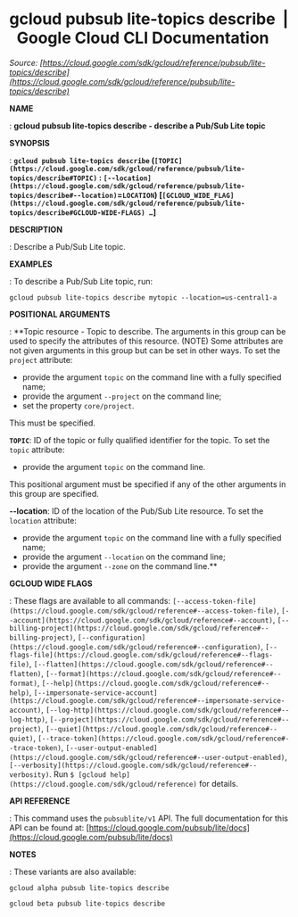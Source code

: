 # gcloud pubsub lite-topics describe  |  Google Cloud CLI Documentation

*Source: [https://cloud.google.com/sdk/gcloud/reference/pubsub/lite-topics/describe](https://cloud.google.com/sdk/gcloud/reference/pubsub/lite-topics/describe)*

**NAME**

: **gcloud pubsub lite-topics describe - describe a Pub/Sub Lite topic**

**SYNOPSIS**

: **`gcloud pubsub lite-topics describe` (`[TOPIC](https://cloud.google.com/sdk/gcloud/reference/pubsub/lite-topics/describe#TOPIC)` : `[--location](https://cloud.google.com/sdk/gcloud/reference/pubsub/lite-topics/describe#--location)`=`LOCATION`) [`[GCLOUD_WIDE_FLAG](https://cloud.google.com/sdk/gcloud/reference/pubsub/lite-topics/describe#GCLOUD-WIDE-FLAGS) …`]**

**DESCRIPTION**

: Describe a Pub/Sub Lite topic.

**EXAMPLES**

: To describe a Pub/Sub Lite topic, run:

```
gcloud pubsub lite-topics describe mytopic --location=us-central1-a
```

**POSITIONAL ARGUMENTS**

: **Topic resource - Topic to describe. The arguments in this group can be used to
specify the attributes of this resource. (NOTE) Some attributes are not given
arguments in this group but can be set in other ways.
To set the `project` attribute:

- provide the argument `topic` on the command line with a fully
specified name;
- provide the argument `--project` on the command line;
- set the property `core/project`.

This must be specified.

**`TOPIC`**:
ID of the topic or fully qualified identifier for the topic.
To set the `topic` attribute:

- provide the argument `topic` on the command line.

This positional argument must be specified if any of the other arguments in this
group are specified.

**--location**:
ID of the location of the Pub/Sub Lite resource.
To set the `location` attribute:

- provide the argument `topic` on the command line with a fully
specified name;
- provide the argument `--location` on the command line;
- provide the argument `--zone` on the command line.**

**GCLOUD WIDE FLAGS**

: These flags are available to all commands: `[--access-token-file](https://cloud.google.com/sdk/gcloud/reference#--access-token-file)`,
`[--account](https://cloud.google.com/sdk/gcloud/reference#--account)`, `[--billing-project](https://cloud.google.com/sdk/gcloud/reference#--billing-project)`,
`[--configuration](https://cloud.google.com/sdk/gcloud/reference#--configuration)`,
`[--flags-file](https://cloud.google.com/sdk/gcloud/reference#--flags-file)`,
`[--flatten](https://cloud.google.com/sdk/gcloud/reference#--flatten)`, `[--format](https://cloud.google.com/sdk/gcloud/reference#--format)`, `[--help](https://cloud.google.com/sdk/gcloud/reference#--help)`, `[--impersonate-service-account](https://cloud.google.com/sdk/gcloud/reference#--impersonate-service-account)`,
`[--log-http](https://cloud.google.com/sdk/gcloud/reference#--log-http)`,
`[--project](https://cloud.google.com/sdk/gcloud/reference#--project)`, `[--quiet](https://cloud.google.com/sdk/gcloud/reference#--quiet)`, `[--trace-token](https://cloud.google.com/sdk/gcloud/reference#--trace-token)`, `[--user-output-enabled](https://cloud.google.com/sdk/gcloud/reference#--user-output-enabled)`,
`[--verbosity](https://cloud.google.com/sdk/gcloud/reference#--verbosity)`.
Run `$ [gcloud help](https://cloud.google.com/sdk/gcloud/reference)` for details.

**API REFERENCE**

: This command uses the `pubsublite/v1` API. The full documentation for
this API can be found at: [https://cloud.google.com/pubsub/lite/docs](https://cloud.google.com/pubsub/lite/docs)

**NOTES**

: These variants are also available:

```
gcloud alpha pubsub lite-topics describe
```

```
gcloud beta pubsub lite-topics describe
```